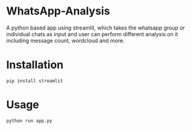 # WhatsApp-Analysis
A python based app using streamlit, which takes the whatsapp group or individual chats as input and user can perform different analysis on it including message count, wordcloud and more.

# Installation
```
pip install streamlit
```

# Usage
```
python run app.py

```
